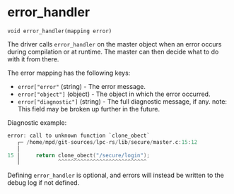 # error_handler

`void error_handler(mapping error)`

The driver calls `error_handler` on the master object when an error occurs
during compilation or at runtime. The master can then decide what to do with
it from there.

The error mapping has the following keys:

* `error["error"` (string) - The error message.
* `error["object"]` (object) - The object in which the error occurred.
* `error["diagnostic"]` (string) - The full diagnostic message, if any.
  note: This field may be broken up further in the future.

Diagnostic example:
```c
error: call to unknown function `clone_obect`
   ┌─ /home/mpd/git-sources/lpc-rs/lib/secure/master.c:15:12
   │
15 │     return clone_obect("/secure/login");
   │            ^^^^^^^^^^^^^^^^^^^^^^^^^^^^
```

Defining `error_handler` is optional, and errors will instead be written to the
debug log if not defined.
